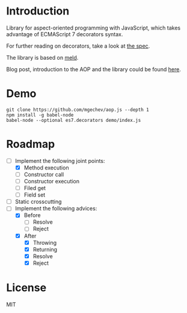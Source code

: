 # Introduction

Library for aspect-oriented programming with JavaScript, which takes advantage of ECMAScript 7 decorators syntax.

For further reading on decorators, take a look at [the spec](https://github.com/wycats/javascript-decorators).

The library is based on [meld](https://github.com/cujojs/meld).

Blog post, introduction to the AOP and the library could be found [here](http://blog.mgechev.com/2015/07/29/aspect-oriented-programming-javascript-aop-js/).

# Demo

```
git clone https://github.com/mgechev/aop.js --depth 1
npm install -g babel-node
babel-node --optional es7.decorators demo/index.js
```

# Roadmap

- [ ] Implement the following joint points:
  - [x] Method execution
  - [ ] Constructor call
  - [ ] Constructor execution
  - [ ] Filed get
  - [ ] Field set
- [ ] Static crosscutting
- [ ] Implement the following advices:
  - [x] Before
    - [ ] Resolve
    - [ ] Reject
  - [x] After
    - [x] Throwing
    - [x] Returning
    - [x] Resolve
    - [x] Reject

# License

MIT
